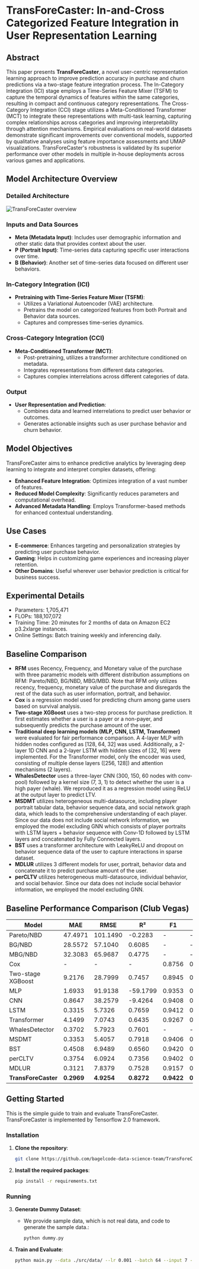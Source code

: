 # TransForeCaster: In-and-Cross Categorized Feature Integration in User Representation Learning

## Abstract
This paper presents **TransForeCaster**, a novel user-centric representation learning approach to improve prediction accuracy in purchase and churn predictions via a two-stage feature integration process. The In-Category Integration (ICI) stage employs a Time-Series Feature Mixer (TSFM) to capture the temporal dynamics of features within the same categories, resulting in compact and continuous category representations. The Cross-Category Integration (CCI) stage utilizes a Meta-Conditioned Transformer (MCT) to integrate these representations with multi-task learning, capturing complex relationships across categories and improving interpretability through attention mechanisms. Empirical evaluations on real-world datasets demonstrate significant improvements over conventional models, supported by qualitative analyses using feature importance assessments and UMAP visualizations. TransForeCaster's robustness is validated by its superior performance over other models in multiple in-house deployments across various games and applications.

## Model Architecture Overview
### Detailed Architecture
![TransForeCaster overview](https://github.com/user-attachments/assets/a8c7a1ca-78df-4000-9e4e-1d200c539bfb)

### Inputs and Data Sources
- **Meta (Metadata Input)**: Includes user demographic information and other static data that provides context about the user.
- **P (Portrait Input)**: Time-series data capturing specific user interactions over time.
- **B (Behavior)**: Another set of time-series data focused on different user behaviors.

### In-Category Integration (ICI)
- **Pretraining with Time-Series Feature Mixer (TSFM)**:
  - Utilizes a Variational Autoencoder (VAE) architecture.
  - Pretrains the model on categorized features from both Portrait and Behavior data sources.
  - Captures and compresses time-series dynamics.

### Cross-Category Integration (CCI)
- **Meta-Conditioned Transformer (MCT)**:
  - Post-pretraining, utilizes a transformer architecture conditioned on metadata.
  - Integrates representations from different data categories.
  - Captures complex interrelations across different categories of data.

### Output
- **User Representation and Prediction**:
  - Combines data and learned interrelations to predict user behavior or outcomes.
  - Generates actionable insights such as user purchase behavior and churn behavior.

## Model Objectives
TransForeCaster aims to enhance predictive analytics by leveraging deep learning to integrate and interpret complex datasets, offering:
- **Enhanced Feature Integration**: Optimizes integration of a vast number of features.
- **Reduced Model Complexity**: Significantly reduces parameters and computational overhead.
- **Advanced Metadata Handling**: Employs Transformer-based methods for enhanced contextual understanding.

## Use Cases
- **E-commerce**: Enhances targeting and personalization strategies by predicting user purchase behavior.
- **Gaming**: Helps in customizing game experiences and increasing player retention.
- **Other Domains**: Useful wherever user behavior prediction is critical for business success.

## Experimental Details
- Parameters: 1,705,471
- FLOPs: 188,107,072
- Training Time: 20 minutes for 2 months of data on Amazon EC2 p3.2xlarge instances.
- Online Settings: Batch training weekly and inferencing daily.

## Baseline Comparison

- **RFM** uses Recency, Frequency, and Monetary value of the purchase with three parametric models with different distribution assumptions on RFM: Pareto/NBD, BG/NBD, MBG/MBD. Note that RFM only utilizes recency, frequency, monetary value of the purchase and disregards the rest of the data such as user information, portrait, and behavior.
-  **Cox** is a regression model used for predicting churn among game users based on survival analysis.
- **Two-stage XGBoost** uses a two-step process for purchase prediction. It first estimates whether a user is a payer or a non-payer, and subsequently predicts the purchase amount of the user.
- **Traditional deep learning models (MLP, CNN, LSTM, Transformer)** were evaluated for fair performance comparison. A 4-layer MLP with hidden nodes configured as [128, 64, 32] was used. Additionally, a 2-layer 1D CNN and a 2-layer LSTM with hidden sizes of [32, 16] were implemented. For the Transformer model, only the encoder was used, consisting of multiple dense layers ([256, 128]) and attention mechanisms (2 layers). 
- **WhalesDetector** uses a three-layer CNN (300, 150, 60 nodes with conv-pool) followed by a kernel size (7, 3, 1) to detect whether the user is a high payer (whale). We reproduced it as a regression model using ReLU at the output layer to predict LTV.
- **MSDMT** utilizes heterogeneous multi-datasource, including player portrait tabular data, behavior sequence data, and social network graph data, which leads to the comprehensive understanding of each player. Since our data does not include social network information, we employed the model excluding GNN which consists of player portraits with LSTM layers + behavior sequence with Conv-1D followed by LSTM layers and concatenated by Fully Connected layers.
- **BST** uses a transformer architecture with LeakyReLU and dropout on behavior sequence data of the user to capture interactions in sparse dataset.
- **MDLUR** utilizes 3 different models for user, portrait, behavior data and concatenate it to predict purchase amount of the user.
- **perCLTV** utilizes heterogeneous multi-datasource, individual behavior, and social behavior. Since our data does not include social behavior information, we employed the model excluding GNN.

## Baseline Performance Comparison (Club Vegas)

| Model              | MAE      | RMSE     | R²      | F1     | AUC     |
|--------------------|----------|----------|---------|--------|---------|
| Pareto/NBD         | 47.4971  | 101.1490 | -0.2283 | -      | -       |
| BG/NBD             | 28.5572  | 57.1040  | 0.6085  | -      | -       |
| MBG/NBD            | 32.3083  | 65.9687  | 0.4775  | -      | -       |
| Cox                | -        | -        | -       | 0.8756 | 0.8480  |
| Two-stage XGBoost  | 9.2176   | 28.7999  | 0.7457  | 0.8945 | 0.8489  |
| MLP                | 1.6933   | 91.9138  | -59.1799| 0.9353 | 0.8658  |
| CNN                | 0.8647   | 38.2579  | -9.4264 | 0.9408 | 0.8748  |
| LSTM               | 0.3315   | 5.7326  | 0.7659  | 0.9412 | 0.8798  |
| Transformer        | 4.1499   | 7.0743   | 0.6435  | 0.9267 | 0.6381  |
| WhalesDetector     | 0.3702   | 5.7923  | 0.7601  | - | -  |
| MSDMT              | 0.3353   | 5.4057  | 0.7918  | 0.9406 | 0.8795  |
| BST                | 0.4508   | 6.9489  | 0.6560  | 0.9420 | 0.8836  |
| perCLTV            | 0.3754   | 6.0924   | 0.7356  | 0.9402 | 0.8775  |
| MDLUR              | 0.3121   | 7.8379   | 0.7528 | 0.9157 | 0.8796  |
| **TransForeCaster**| **0.2969** | **4.9254** | **0.8272** | **0.9422** | **0.8866** |

## Getting Started
This is the simple guide to train and evaluate TransForeCaster. TransForeCaster is implemented by Tensorflow 2.0 framework. 
### Installation

1. **Clone the repository**:
    ```bash
    git clone https://github.com/bagelcode-data-science-team/TransForeCaster
    ```

2. **Install the required packages**:
    ```bash
    pip install -r requirements.txt
    ```

### Running 
3. **Generate Dummy Dataset**:
    - We provide sample data, which is not real data, and code to generate the sample data.:
      ```bash
      python dummy.py
      ```

4. **Train and Evaluate**:
      ```bash
      python main.py --data ./src/data/ --lr 0.001 --batch 64 --input 7 --target 14 --epoch 15 --objective purchase
      ```
